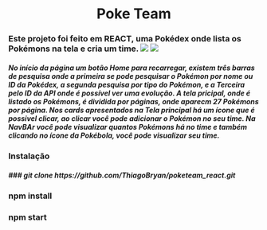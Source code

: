 <h1 align="center"> Poke Team </h1>

<h3>Este projeto foi feito em REACT, uma Pokédex onde lista os Pokémons na tela e cria um time. 
            <img src="https://cdn.jsdelivr.net/gh/devicons/devicon/icons/visualstudio/visualstudio-plain.svg" />
            <img src="https://cdn.jsdelivr.net/gh/devicons/devicon/icons/react/react-original.svg" />
          </h3>

<h5>No início da página um botão Home para recarregar,
existem três barras de pesquisa onde a primeira se pode pesquisar o Pokémon por nome ou ID da Pokédex,
a segunda pesquisa por tipo do Pokémon, e a Terceira pelo ID da API onde é possível ver uma evolução.
A tela pricipal, onde é listado os Pokémons, é dividida por páginas, onde aparecm 27 Pokémons por página.
Nos cards apresentados na Tela principal há um ícone que é possivel clicar, ao clicar você pode adicionar 
o Pokémon no seu time. Na NavBAr você pode visualizar quantos Pokémons há no time e também clicando no ícone
da Pokébola, você pode visualizar seu time.</h5>

<h3>Instalação</h3>

<h5>### git clone https://github.com/ThiagoBryan/poketeam_react.git

### npm install

### npm start</h5>
